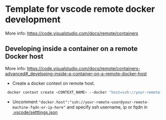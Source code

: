 # Template for vscode remote docker development


More info: https://code.visualstudio.com/docs/remote/containers

## Developing inside a container on a remote Docker host

More info: https://code.visualstudio.com/docs/remote/containers-advanced#_developing-inside-a-container-on-a-remote-docker-host

- Create a docker context on remote host. 

```bash
 docker context create <CONTEXT_NAME> --docker "host=ssh://your-remote-user@your-remote-machine-fqdn-or-ip-here"
```

- Uncomment `"docker.host":"ssh://your-remote-user@your-remote-machine-fqdn-or-ip-here"` and specify ssh username, ip or fqdn in [.vscode/setttings.json](.vscode/settings.json)
```
